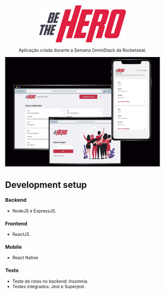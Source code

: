 <p align="center">
  <img src="mobile/src/assets/logo@3x.png" />
  
  <p align="center">
  Aplicação criada durante a Semana OmmiStack da Rocketseat.
  </p>

  <img src="./frontend/src/assets/betheherogh.jpg" width='900' />

# Development setup

### Backend 

  - NodeJS e ExpressJS.

### Frontend

  - ReactJS.
  
### Mobile

  - React Native

### Tests
  - Teste de rotas no backend: Insomnia.
  - Testes integrados: Jest e Superjest.
